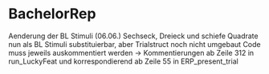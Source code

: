 # BachelorRep

Aenderung der BL Stimuli (06.06.)
Sechseck, Dreieck und schiefe Quadrate nun als BL Stimuli substituierbar, aber Trialstruct noch nicht umgebaut
Code muss jeweils auskommentiert werden -> Kommentierungen ab Zeile 312 in run_LuckyFeat und korrespondierend ab Zeile 55 in ERP_present_trial
